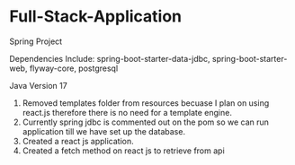 # Full-Stack-Application

Spring Project

Dependencies Include:
spring-boot-starter-data-jdbc,
spring-boot-starter-web,
flyway-core,
postgresql

Java Version 17

1) Removed templates folder from resources becuase I plan on using react.js therefore there is no need for a template engine.
2) Currently spring jdbc is commented out on the pom so we can run application till we have set up the database.
3) Created a react js application.
4) Created a fetch method on react js to retrieve from api